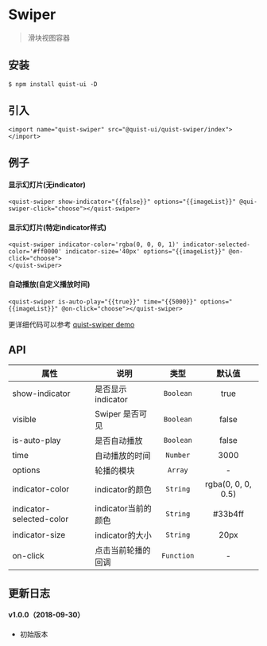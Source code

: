 # Swiper

> 滑块视图容器


## 安装

```
$ npm install quist-ui -D
```

## 引入
```ux
<import name="quist-swiper" src="@quist-ui/quist-swiper/index"></import>
```

## 例子

#### 显示幻灯片(无indicator)

```ux
<quist-swiper show-indicator="{{false}}" options="{{imageList}}" @qui-swiper-click="choose"></quist-swiper>
```

#### 显示幻灯片(特定indicator样式)

```ux
<quist-swiper indicator-color='rgba(0, 0, 0, 1)' indicator-selected-color='#ff0000' indicator-size='40px' options="{{imageList}}" @on-click="choose">
</quist-swiper>
```

#### 自动播放(自定义播放时间)

```ux
<quist-swiper is-auto-play="{{true}}" time="{{5000}}" options="{{imageList}}" @on-click="choose"></quist-swiper>
```


更详细代码可以参考 [quist-swiper demo](https://github.com/JDsecretFE/quist-ui/tree/master/src/Swiper/index.ux)

## API 

| 属性 | 说明 | 类型 | 默认值 |
|-------------|------------|:--------:|:-----:|
| show-indicator | 是否显示indicator | `Boolean` | true |
| visible | Swiper 是否可见 | `Boolean` | false |
| is-auto-play | 是否自动播放 | `Boolean` | false |
| time | 自动播放的时间 | `Number` | 3000 |
| options | 轮播的模块 | `Array` | - |
| indicator-color | indicator的颜色 | `String` | rgba(0, 0, 0, 0.5) |
| indicator-selected-color | indicator当前的颜色 | `String` | #33b4ff |
| indicator-size | indicator的大小 | `String` | 20px |
| on-click | 点击当前轮播的回调 | `Function` | - |

## 更新日志

#### v1.0.0（2018-09-30）
* 初始版本

